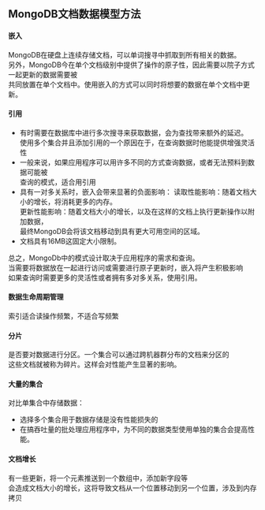 ## MongoDB文档数据模型方法
#### 嵌入
MongoDB在硬盘上连续存储文档，可以单词搜寻中抓取到所有相关的数据。  
另外，MongoDB今在单个文档级别中提供了操作的原子性，因此需要以院子方式一起更新的数据需要被  
共同放置在单个文档中。使用嵌入的方式可以同时将想要的数据在单个文档中更新。  

#### 引用
- 有时需要在数据库中进行多次搜寻来获取数据，会为查找带来额外的延迟。  
使用多个集合并且添加引用的一个原因在于，在查询数据时他能提供增强灵活性  
- 一般来说，如果应用程序可以用许多不同的方式查询数据，或者无法预料到数据可能被  
查询的模式，适合用引用  
- 具有一对多关系时，嵌入会带来显著的负面影响：
读取性能影响：随着文档大小的增长，将消耗更多的内存。  
更新性能影响：随着文档大小的增长，以及在这样的文档上执行更新操作以附加数据，  
最终MongoDB会将该文档移动到具有更大可用空间的区域。  
- 文档具有16MB这固定大小限制。

总之，MongoDb中的模式设计取决于应用程序的需求和查询。  
当需要将数据放在一起进行访问或需要进行原子更新时，嵌入将产生积极影响  
如果查询时需要更多的灵活性或者拥有多对多关系，使用引用。   

#### 数据生命周期管理  
索引适合读操作频繁，不适合写频繁  

#### 分片
是否要对数据进行分区。一个集合可以通过跨机器群分布的文档来分区的  
这些文档就被称为碎片。这样会对性能产生显著的影响。  

#### 大量的集合
对比单集合中存储数据：
- 选择多个集合用于数据存储是没有性能损失的  
- 在搞吞吐量的批处理应用程序中，为不同的数据类型使用单独的集合会提高性能。   

#### 文档增长
有一些更新，将一个元素推送到一个数组中，添加新字段等  
会造成文档大小的增长，这将导致文档从一个位置移动到另一个位置，涉及到内存拷贝   